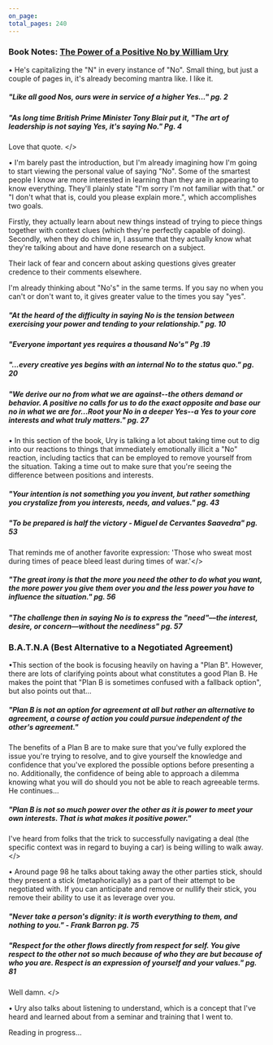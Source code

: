 ```yaml
---
on_page: 
total_pages: 240
---
```

### Book Notes: [The Power of a Positive No by William Ury](https://www.amazon.com/Power-Positive-No-Relationship-Still/dp/0553384260/)

• He's capitalizing the "N" in every instance of "No". Small thing, but just a couple of pages in, it's already becoming mantra like. I like it. 

##### "Like all good Nos, ours were in service of a higher Yes..." pg. 2

##### "As long time British Prime Minister Tony Blair put it, "The art of leadership is not saying Yes, it's saying No." Pg. 4

Love that quote. </>

• I'm barely past the introduction, but I'm already imagining how I'm going to start viewing the personal value of saying "No". Some of the smartest people I know are more interested in learning than they are in appearing to know everything. They'll plainly state "I'm sorry I'm not familiar with that." or "I don't what that is, could you please explain more.", which accomplishes two goals. 

Firstly, they actually learn about new things instead of trying to piece things together with context clues (which they're perfectly capable of doing). Secondly, when they do chime in, I assume that they actually know what they're talking about and have done research on a subject. 

Their lack of fear and concern about asking questions gives greater credence to their comments elsewhere. 

I'm already thinking about "No's" in the same terms. If you say no when you can't or don't want to, it gives greater value to the times you say "yes". 

##### "At the heard of the difficulty in saying No is the tension between exercising your power and tending to your relationship." pg. 10

##### "Everyone important yes requires a thousand No's" Pg .19 

##### "...every creative yes begins with an internal No to the status quo." pg. 20

##### "We derive our no from what we are against--the others demand or behavior. A positive no calls for us to do the exact opposite and base our no in what we are for...Root your No in a deeper Yes--a Yes to your core interests and what truly matters." pg. 27

• In this section of the book, Ury is talking a lot about taking time out to dig into our reactions to things that immediately emotionally illicit a "No" reaction, including tactics that can be employed to remove yourself from the situation. Taking a time out to make sure that you're seeing the difference between positions and interests. 

##### "Your intention is not something you you invent, but rather something you crystalize from you interests, needs, and values." pg. 43

##### "To be prepared is half the victory - Miguel de Cervantes Saavedra" pg. 53

That reminds me of another favorite expression: 'Those who sweat most during times of peace bleed least during times of war.'</>

##### "The great irony is that the more you need the other to do what you want, the more power you give them over you and the less power you have to influence the situation." pg. 56

##### "The challenge then in saying No is to express the "need"––the interest, desire, or concern––without the neediness" pg. 57

### B.A.T.N.A (Best Alternative to a Negotiated Agreement)

•This section of the book is focusing heavily on having a "Plan B". However, there are lots of clarifying points about what constitutes a good Plan B. He makes the point that "Plan B is sometimes confused with a fallback option", but also points out that...

##### "Plan B is not an option for agreement at all but rather an alternative to agreement, a course of action you could pursue independent of the other's agreement."

The benefits of a Plan B are to make sure that you've fully explored the issue you're trying to resolve, and to give yourself the knowledge and confidence that you've explored the possible options before presenting a no. Additionally, the confidence of being able to approach a dilemma knowing what you will do should you not be able to reach agreeable terms. He continues... 

##### "Plan B is not so much power over the other as it is power to meet your own interests. That is what makes it positive power."

I've heard from folks that the trick to successfully navigating a deal (the specific context was in regard to buying a car) is being willing to walk away. </>

• Around page 98 he talks about taking away the other parties stick, should they present a stick (metaphorically) as a part of their attempt to be negotiated with. If you can anticipate and remove or nullify their stick, you remove their ability to use it as leverage over you. 

##### "Never take a person's dignity: it is worth everything to them, and nothing to you." - Frank Barron pg. 75

##### "Respect for the other flows directly from respect for self. You give respect to the other not so much because of who they are but because of who you are. Respect is an expression of yourself and your values." pg. 81

Well damn. </>

• Ury also talks about listening to understand, which is a concept that I've heard and learned about from a seminar and training that I went to.



Reading in progress...
